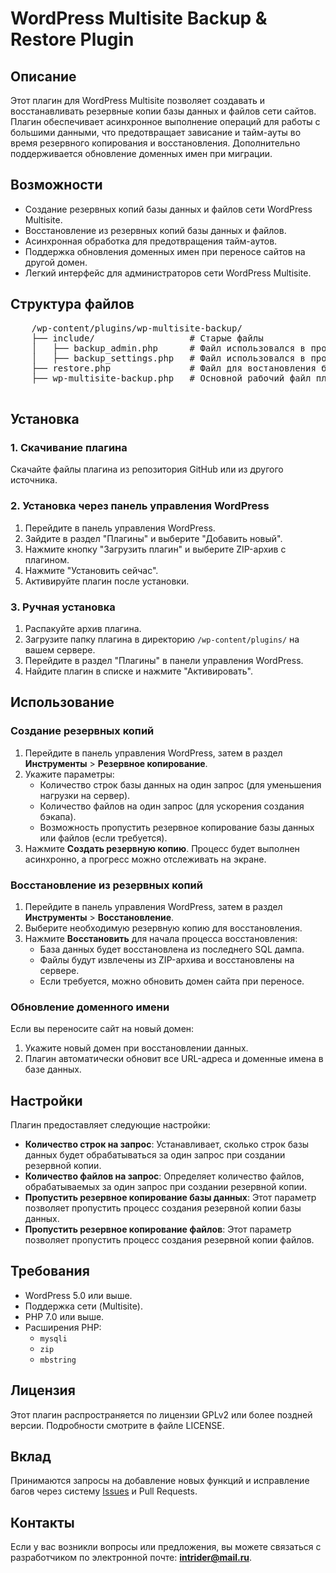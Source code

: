# WordPress Multisite Backup & Restore Plugin

## Описание

Этот плагин для WordPress Multisite позволяет создавать и восстанавливать резервные копии базы данных и файлов сети сайтов. Плагин обеспечивает асинхронное выполнение операций для работы с большими данными, что предотвращает зависание и тайм-ауты во время резервного копирования и восстановления. Дополнительно поддерживается обновление доменных имен при миграции.

## Возможности

- Создание резервных копий базы данных и файлов сети WordPress Multisite.
- Восстановление из резервных копий базы данных и файлов.
- Асинхронная обработка для предотвращения тайм-аутов.
- Поддержка обновления доменных имен при переносе сайтов на другой домен.
- Легкий интерфейс для администраторов сети WordPress Multisite.

## Структура файлов

<div>
  <pre>
    /wp-content/plugins/wp-multisite-backup/
    ├── include/                  # Старые файлы
    │   ├── backup_admin.php      # Файл использовался в прошлых версиях
    │   ├── backup_settings.php   # Файл использовался в прошлых версиях)
    ├── restore.php               # Файл для востановления бекапов
    ├── wp-multisite-backup.php   # Основной рабочий файл планига
  </pre>
</div>

## Установка

### 1. Скачивание плагина

Скачайте файлы плагина из репозитория GitHub или из другого источника.

### 2. Установка через панель управления WordPress

1. Перейдите в панель управления WordPress.
2. Зайдите в раздел "Плагины" и выберите "Добавить новый".
3. Нажмите кнопку "Загрузить плагин" и выберите ZIP-архив с плагином.
4. Нажмите "Установить сейчас".
5. Активируйте плагин после установки.

### 3. Ручная установка

1. Распакуйте архив плагина.
2. Загрузите папку плагина в директорию `/wp-content/plugins/` на вашем сервере.
3. Перейдите в раздел "Плагины" в панели управления WordPress.
4. Найдите плагин в списке и нажмите "Активировать".

## Использование

### Создание резервных копий

1. Перейдите в панель управления WordPress, затем в раздел **Инструменты** > **Резервное копирование**.
2. Укажите параметры:
   - Количество строк базы данных на один запрос (для уменьшения нагрузки на сервер).
   - Количество файлов на один запрос (для ускорения создания бэкапа).
   - Возможность пропустить резервное копирование базы данных или файлов (если требуется).
3. Нажмите **Создать резервную копию**. Процесс будет выполнен асинхронно, а прогресс можно отслеживать на экране.

### Восстановление из резервных копий

1. Перейдите в панель управления WordPress, затем в раздел **Инструменты** > **Восстановление**.
2. Выберите необходимую резервную копию для восстановления.
3. Нажмите **Восстановить** для начала процесса восстановления:
   - База данных будет восстановлена из последнего SQL дампа.
   - Файлы будут извлечены из ZIP-архива и восстановлены на сервере.
   - Если требуется, можно обновить домен сайта при переносе.

### Обновление доменного имени

Если вы переносите сайт на новый домен:
1. Укажите новый домен при восстановлении данных.
2. Плагин автоматически обновит все URL-адреса и доменные имена в базе данных.

## Настройки

Плагин предоставляет следующие настройки:

- **Количество строк на запрос**: Устанавливает, сколько строк базы данных будет обрабатываться за один запрос при создании резервной копии.
- **Количество файлов на запрос**: Определяет количество файлов, обрабатываемых за один запрос при создании резервной копии.
- **Пропустить резервное копирование базы данных**: Этот параметр позволяет пропустить процесс создания резервной копии базы данных.
- **Пропустить резервное копирование файлов**: Этот параметр позволяет пропустить процесс создания резервной копии файлов.

## Требования

- WordPress 5.0 или выше.
- Поддержка сети (Multisite).
- PHP 7.0 или выше.
- Расширения PHP:
  - `mysqli`
  - `zip`
  - `mbstring`

## Лицензия

Этот плагин распространяется по лицензии GPLv2 или более поздней версии. Подробности смотрите в файле LICENSE.

## Вклад

Принимаются запросы на добавление новых функций и исправление багов через систему [Issues](https://github.com/username/repository/issues) и Pull Requests.

## Контакты

Если у вас возникли вопросы или предложения, вы можете связаться с разработчиком по электронной почте: **intrider@mail.ru**.
